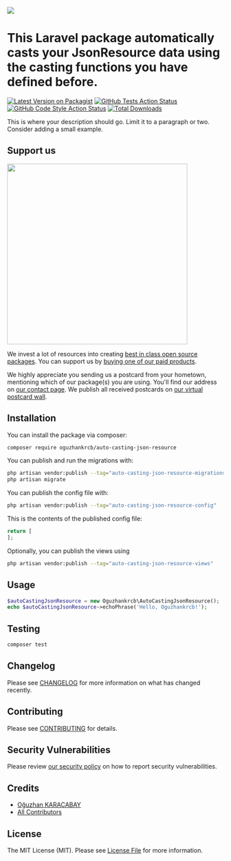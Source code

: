 
[<img src="https://github-ads.s3.eu-central-1.amazonaws.com/support-ukraine.svg?t=1" />](https://supportukrainenow.org)

# This Laravel package automatically casts your JsonResource data using the casting functions you have defined before.

[![Latest Version on Packagist](https://img.shields.io/packagist/v/oguzhankrcb/auto-casting-json-resource.svg?style=flat-square)](https://packagist.org/packages/oguzhankrcb/auto-casting-json-resource)
[![GitHub Tests Action Status](https://img.shields.io/github/workflow/status/oguzhankrcb/auto-casting-json-resource/run-tests?label=tests)](https://github.com/oguzhankrcb/auto-casting-json-resource/actions?query=workflow%3Arun-tests+branch%3Amain)
[![GitHub Code Style Action Status](https://img.shields.io/github/workflow/status/oguzhankrcb/auto-casting-json-resource/Check%20&%20fix%20styling?label=code%20style)](https://github.com/oguzhankrcb/auto-casting-json-resource/actions?query=workflow%3A"Check+%26+fix+styling"+branch%3Amain)
[![Total Downloads](https://img.shields.io/packagist/dt/oguzhankrcb/auto-casting-json-resource.svg?style=flat-square)](https://packagist.org/packages/oguzhankrcb/auto-casting-json-resource)

This is where your description should go. Limit it to a paragraph or two. Consider adding a small example.

## Support us

[<img src="https://github-ads.s3.eu-central-1.amazonaws.com/auto-casting-json-resource.jpg?t=1" width="419px" />](https://spatie.be/github-ad-click/auto-casting-json-resource)

We invest a lot of resources into creating [best in class open source packages](https://spatie.be/open-source). You can support us by [buying one of our paid products](https://spatie.be/open-source/support-us).

We highly appreciate you sending us a postcard from your hometown, mentioning which of our package(s) you are using. You'll find our address on [our contact page](https://spatie.be/about-us). We publish all received postcards on [our virtual postcard wall](https://spatie.be/open-source/postcards).

## Installation

You can install the package via composer:

```bash
composer require oguzhankrcb/auto-casting-json-resource
```

You can publish and run the migrations with:

```bash
php artisan vendor:publish --tag="auto-casting-json-resource-migrations"
php artisan migrate
```

You can publish the config file with:

```bash
php artisan vendor:publish --tag="auto-casting-json-resource-config"
```

This is the contents of the published config file:

```php
return [
];
```

Optionally, you can publish the views using

```bash
php artisan vendor:publish --tag="auto-casting-json-resource-views"
```

## Usage

```php
$autoCastingJsonResource = new Oguzhankrcb\AutoCastingJsonResource();
echo $autoCastingJsonResource->echoPhrase('Hello, Oguzhankrcb!');
```

## Testing

```bash
composer test
```

## Changelog

Please see [CHANGELOG](CHANGELOG.md) for more information on what has changed recently.

## Contributing

Please see [CONTRIBUTING](https://github.com/spatie/.github/blob/main/CONTRIBUTING.md) for details.

## Security Vulnerabilities

Please review [our security policy](../../security/policy) on how to report security vulnerabilities.

## Credits

- [Oğuzhan KARACABAY](https://github.com/oguzhankrcb)
- [All Contributors](../../contributors)

## License

The MIT License (MIT). Please see [License File](LICENSE.md) for more information.
